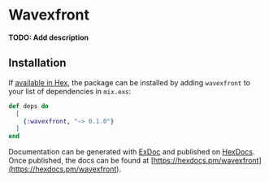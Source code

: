 # Wavexfront

**TODO: Add description**

## Installation

If [available in Hex](https://hex.pm/docs/publish), the package can be installed
by adding `wavexfront` to your list of dependencies in `mix.exs`:

```elixir
def deps do
  [
    {:wavexfront, "~> 0.1.0"}
  ]
end
```

Documentation can be generated with [ExDoc](https://github.com/elixir-lang/ex_doc)
and published on [HexDocs](https://hexdocs.pm). Once published, the docs can
be found at [https://hexdocs.pm/wavexfront](https://hexdocs.pm/wavexfront).

